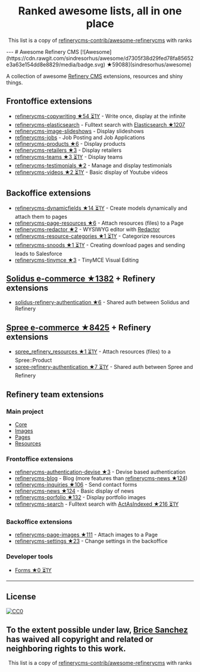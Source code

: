 <h1 align="center">
Ranked awesome lists, all in one place
</h1>
<p align="center">
	This list is a copy of <a href="refinerycms-contrib/awesome-refinerycms">refinerycms-contrib/awesome-refinerycms</a> with ranks
</p>
---
# Awesome Refinery CMS [![Awesome](https://cdn.rawgit.com/sindresorhus/awesome/d7305f38d29fed78fa85652e3a63e154dd8e8829/media/badge.svg) ★59088](sindresorhus/awesome)

A collection of awesome [Refinery CMS](http://www.refinerycms.com/) extensions, resources and shiny things.

## Frontoffice extensions
* [refinerycms-copywriting ★54 ⏳1Y](unixcharles/refinerycms-copywriting) - Write once, display at the infinite
* [refinerycms-elasticsearch](https://github.com/refinerycms-contrib/refinerycms-elasticsearch) - Fulltext search with [Elasticsearch ★1207](elastic/elasticsearch-ruby)
* [refinerycms-image-slideshows](https://github.com/bisscomm/refinerycms-image-slideshows) - Display slideshows
* [refinerycms-jobs](https://github.com/bisscomm/refinerycms-jobs) - Job Posting and Job Applications
* [refinerycms-products ★6](bisscomm/refinerycms-products) - Display products
* [refinerycms-retailers ★3](bisscomm/refinerycms-retailers) - Display retailers
* [refinerycms-teams ★3 ⏳1Y](bisscomm/refinerycms-teams) - Display teams
* [refinerycms-testimonials ★2](anitagraham/refinerycms-testimonials) - Manage and display testimonials
* [refinerycms-videos ★2 ⏳1Y](bisscomm/refinerycms-videos) - Basic display of Youtube videos

## Backoffice extensions
* [refinerycms-dynamicfields ★14 ⏳1Y](jfalameda/refinerycms-dynamicfields) - Create models dynamically and attach them to pages
* [refinerycms-page-resources ★6](anitagraham/refinerycms-page-resources) - Attach resources (files) to a Page
* [refinerycms-redactor ★2](rabid/refinerycms-redactor) - WYSIWYG editor with [Redactor](https://imperavi.com/redactor/)
* [refinerycms-resource-categories ★1 ⏳1Y](bisscomm/refinerycms-resource-categories) - Categorize resources
* [refinerycms-snoods ★1 ⏳1Y](cleverlemming/refinerycms-snoods) - Creating download pages and sending leads to Salesforce
* [refinerycms-tinymce ★3](ghoppe/refinerycms-tinymce) - TinyMCE Visual Editing


## [Solidus e-commerce ★1382](solidusio/solidus) + Refinery extensions
* [solidus-refinery-authentication ★6](refinerycms-contrib/solidus-refinery-authentication) - Shared auth between Solidus and Refinery

## [Spree e-commerce ★8425](spree/spree) + Refinery extensions
* [spree_refinery_resources ★1 ⏳1Y](bisscomm/spree_refinery_resources) - Attach resources (files) to a Spree::Product
* [spree-refinery-authentication ★7 ⏳1Y](refinerycms-contrib/spree-refinery-authentication) - Shared auth between Spree and Refinery

## Refinery team extensions

### Main project
* [Core](https://github.com/refinery/refinerycms/tree/master/core)
* [Images](https://github.com/refinery/refinerycms/tree/master/images)
* [Pages](https://github.com/refinery/refinerycms/tree/master/pages)
* [Resources](https://github.com/refinery/refinerycms/tree/master/resources)

### Frontoffice extensions
* [refinerycms-authentication-devise ★3](refinery/refinerycms-authentication-devise) - Devise based authentication
* [refinerycms-blog](https://github.com/refinery/refinerycms-blog) - Blog (more features than [refinerycms-news ★124](refinery/refinerycms-news))
* [refinerycms-inquiries ★106](refinery/refinerycms-inquiries) - Send contact forms
* [refinerycms-news ★124](refinery/refinerycms-news) - Basic display of news
* [refinerycms-porfolio ★132](refinery/refinerycms-portfolio) - Display portfolio images
* [refinerycms-search](https://github.com/refinery/refinerycms-search) - Fulltext search with [ActAsIndexed ★216 ⏳1Y](dougal/acts_as_indexed)

### Backoffice extensions
* [refinerycms-page-images ★111](refinery/refinerycms-page-images) - Attach images to a Page
* [refinerycms-settings ★23](refinery/refinerycms-settings) - Change settings in the backoffice

### Developer tools
* [Forms ★0 ⏳1Y](refinery/refinerycms-forms)


---

## License

[![CC0](https://i.creativecommons.org/p/zero/1.0/88x31.png)](https://creativecommons.org/publicdomain/zero/1.0/)

To the extent possible under law, [Brice Sanchez](http://brice-sanchez.com) has waived all copyright and related or neighboring rights to this work.
---
<p align="center">
	This list is a copy of <a href="refinerycms-contrib/awesome-refinerycms">refinerycms-contrib/awesome-refinerycms</a> with ranks
</p>
